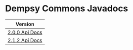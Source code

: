 # Dempsy Commons Javadocs

| Version |
| ------- |
| [2.0.0 Api Docs](site-2.0.0/all/apidocs/index.html) |
| [2.1.2 Api Docs](site-2.1.2/apidocs/index.html) |
